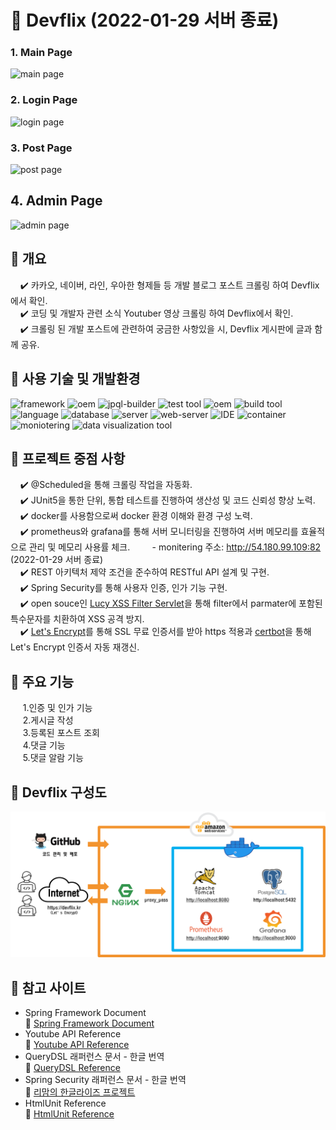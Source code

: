 # :seedling: Devflix (2022-01-29 서버 종료)

### 1. Main Page

![main page](./main-page.gif)

### 2. Login Page

![login page](./login-page.gif)

### 3. Post Page

![post page](./post-page.gif)

## 4. Admin Page

![admin page](./admin-page.gif)

## :pushpin: 개요

&nbsp;&nbsp;&nbsp;&nbsp;:heavy_check_mark: 카카오, 네이버, 라인, 우아한 형제들 등 개발 블로그 포스트 크롤링 하여 Devflix에서 확인.  
&nbsp;&nbsp;&nbsp;&nbsp;:heavy_check_mark: 코딩 및 개발자 관련 소식 Youtuber 영상 크롤링 하여 Devflix에서 확인.  
&nbsp;&nbsp;&nbsp;&nbsp;:heavy_check_mark: 크롤링 된 개발 포스트에 관련하여 궁금한 사항있을 시, Devflix 게시판에 글과 함께 공유.

## :pushpin: 사용 기술 및 개발환경

![framework](https://img.shields.io/badge/spring%20boot-2.2.2-yellowgreen) ![oem](https://img.shields.io/badge/spring%20data%20jpa-2.2.2-yellow) ![jpql-builder](https://img.shields.io/badge/queryDSL-4.2.2-blue) ![test tool](https://img.shields.io/badge/JUnit-5-green) ![oem](https://img.shields.io/badge/lucy%20xss%20servlet-2.0.0-green) ![build tool](https://img.shields.io/badge/gardle-6.6.1-blue) ![language](https://img.shields.io/badge/java-open--jdk--8-orange) ![database](https://img.shields.io/badge/postgreSQL-11.10-blue) ![server](https://img.shields.io/badge/ubuntu-20.04.1-important) ![web-server](https://img.shields.io/badge/nginx-1.18.0-green) ![IDE](https://img.shields.io/badge/inteliJ-3.2-blueviolet) ![container](https://img.shields.io/badge/docker-latest-lightgray) ![moniotering](https://img.shields.io/badge/prometheus-latest-lightgray) ![data visualization tool](https://img.shields.io/badge/grafana-latest-lightgray)

## :pushpin: 프로젝트 중점 사항

&nbsp;&nbsp;&nbsp;&nbsp;:heavy_check_mark: @Scheduled을 통해 크롤링 작업을 자동화.  
&nbsp;&nbsp;&nbsp;&nbsp;:heavy_check_mark: JUnit5을 통한 단위, 통합 테스트를 진행하여 생산성 및 코드 신뢰성 향상 노력.  
&nbsp;&nbsp;&nbsp;&nbsp;:heavy_check_mark: docker를 사용함으로써 docker 환경 이해와 환경 구성 노력.  
&nbsp;&nbsp;&nbsp;&nbsp;:heavy_check_mark: prometheus와 grafana를 통해 서버 모니터링을 진행하여 서버 메모리를 효율적으로 관리 및 메모리 사용률 체크.
&nbsp;&nbsp;&nbsp;&nbsp;&nbsp;&nbsp;&nbsp; - monitering 주소: http://54.180.99.109:82 (2022-01-29 서버 종료)  
&nbsp;&nbsp;&nbsp;&nbsp;:heavy_check_mark: REST 아키텍처 제약 조건을 준수하여 RESTful API 설계 및 구현.  
&nbsp;&nbsp;&nbsp;&nbsp;:heavy_check_mark: Spring Security를 통해 사용자 인증, 인가 기능 구현.  
&nbsp;&nbsp;&nbsp;&nbsp;:heavy_check_mark: open souce인 [Lucy XSS Filter Servlet](https://github.com/naver/lucy-xss-servlet-filter)을 통해 filter에서 parmater에 포함된 특수문자를 치환하여 XSS 공격 방지.  
&nbsp;&nbsp;&nbsp;&nbsp;:heavy_check_mark: [Let's Encrypt](https://letsencrypt.org/)를 통해 SSL 무료 인증서를 받아 https 적용과 [certbot](https://github.com/certbot/certbot)을 통해 Let's Encrypt 인증서 자동 재갱신.

## :pushpin: 주요 기능

&nbsp;&nbsp;&nbsp;&nbsp; 1.인증 및 인가 기능  
&nbsp;&nbsp;&nbsp;&nbsp; 2.게시글 작성  
&nbsp;&nbsp;&nbsp;&nbsp; 3.등록된 포스트 조회  
&nbsp;&nbsp;&nbsp;&nbsp; 4.댓글 기능  
&nbsp;&nbsp;&nbsp;&nbsp; 5.댓글 알람 기능

## :pushpin: Devflix 구성도

![devflix architecture](./devflix-architecture.png)

## :pushpin: 참고 사이트

- Spring Framework Document  
  :bookmark_tabs: [Spring Framework Document](https://docs.spring.io/spring-framework/docs/current/reference/html/)
- Youtube API Reference  
  :bookmark_tabs: [Youtube API Reference](https://developers.google.com/youtube/v3/docs?hl=ko)
- QueryDSL 래퍼런스 문서 - 한글 번역  
  :bookmark_tabs: [QueryDSL Reference](http://www.querydsl.com/static/querydsl/4.0.1/reference/ko-KR/html_single/)
- Spring Security 래퍼런스 문서 - 한글 번역  
  :bookmark_tabs: [리맘의 한글라이즈 프로젝트](https://godekdls.github.io/Spring%20Security/authentication/)
- HtmlUnit Reference  
  :bookmark_tabs: [HtmlUnit Reference](https://htmlunit.sourceforge.io/frame-howto.html)
